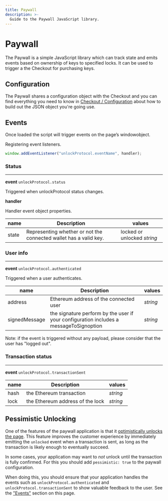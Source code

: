 ```yaml
---
title: Paywall
description: >-
  Guide to the Paywall JavaScript library.
---
```

# Paywall

The Paywall is a simple JavaScript library which can track state and emits
events based on ownership of keys to specified locks. It can be used to trigger
a the Checkout for purchasing keys.

## Configuration

The Paywall shares a configuration object with the Checkout and you can find
everything you need to know in [Checkout / Configuration](/tools/checkout/configuration#the-paywallconfig-object) about how to build
out the JSON object you're going use.

## Events

Once loaded the script will trigger events on the page’s ​window​ object. 

Registering event listeners.

```javascript
window.addEventListener("unlockProtocol.eventName", handler);
```

### Status

<hr />

**event** `unlockProtocol.status`

Triggered when unlockProtocol status changes.

**handler**

Handler event object properties.

| name       | Description |    values |
|------------|-----------|--------------|
| state      | Representing whether or not the connected wallet has a valid key.| locked or unlocked *string*  |


### User info
<hr />

**event** `unlockProtocol.authenticated`

Triggered when a user authenticates.

| name       | Description |    values |
|------------|-----------|--------------|
| address    |Ethereum address of the connected user| *string* |
| signedMessage | the signature perform by the user if your configuration includes a messageToSignoption| *string*|


Note: if the event is triggered without any payload, please consider that the user has "logged out".

### Transaction status
<hr />

**event** `unlockProtocol.transactionSent`

| name       | Description |    values |
|------------|-----------|--------------|
| hash       |the Ethereum transaction| *string* |
| lock       | the Ethereum address of the lock| *string* |

## Pessimistic Unlocking

One of the features of the paywall application is that it [optimistically unlocks the page](https://unlock-protocol.com/blog/hello-optimistic-unlocking/). This feature improves the customer experience by immediately emitting the `unlocked` event when a transaction is sent, as long as the transaction is likely enough to eventually succeed.

In some cases, your application may want to _not_ unlock until the transaction is fully confirmed. For this you should add `pessimistic: true` to the paywall configuration.

When doing this, you should ensure that your application handles the events such as `unlockProtocol.authenticated` and `unlockProtocol.transactionSent` to show valuable feedback to the user. See the ["Events"](#events) section on this page.
